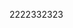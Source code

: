 
<!DOCTYPE html>
<html>
<head>
    <meta charset="utf-8" />
    <link rel="stylesheet" href="https://cdn.jsdelivr.net/gh/dizhi91/dizhi91.github.io/publish.css?2020" />
    <title>九色视频|91PORNY|最新地址|最新可用地址</title>
    <meta http-equiv="X-UA-Compatible" content="IE=edge,chrome=1">
    <meta content='width=device-width, initial-scale=1.0, user-scalable=0' name='viewport' />
    <meta name="keywords" content="91PORNY,九色,九色视频,国产自拍,自拍视频,成人视频,成人图片,成人自拍,最新地址
" />
    <meta name="description" content="欢迎访问九色视频|91PORNY地址发布页，为您提供九色视频最新地址。" />
	<!-- Google Tag Manager -->
	<script>(function(w,d,s,l,i){w[l]=w[l]||[];w[l].push({'gtm.start':
	new Date().getTime(),event:'gtm.js'});var f=d.getElementsByTagName(s)[0],
	j=d.createElement(s),dl=l!='dataLayer'?'&l='+l:'';j.async=true;j.src=
	'https://www.googletagmanager.com/gtm.js?id='+i+dl;f.parentNode.insertBefore(j,f);
	})(window,document,'script','dataLayer','GTM-WMWHWTB');</script>
	<!-- End Google Tag Manager -->	
</head>

<body>
	<!-- Google Tag Manager (noscript) -->
	<noscript><iframe src="https://www.googletagmanager.com/ns.html?id=GTM-WMWHWTB"
	height="0" width="0" style="display:none;visibility:hidden"></iframe></noscript>
	<!-- End Google Tag Manager (noscript) -->
    <div id="main"></div>
</body>
<script type="text/javascript" src="https://cdn.jsdelivr.net/gh/dizhi91/dizhi91.github.io/publish.js?20210529"></script>
</html>

2222332323
